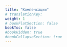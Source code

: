 ```yaml
---
title: "Компенсации"
# translationKey: 
weight: 1
# bookFlatSection: false
bookToc: false
#bookHidden: true
#bookCollapseSection: true
---
```


